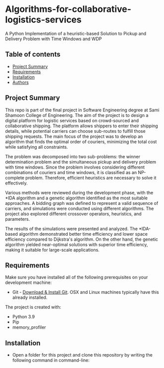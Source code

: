 # Algorithms-for-collaborative-logistics-services
A Python Implementation of a heuristic-based Solution to Pickup and Delivery Problem with Time Windows and WDP 

## Table of contents
* [Project Summary](#Project-Summary)
* [Requirements](#Requirements)
* [Installation](#Installation)
* [Authors](#Authors)

## Project Summary
This repo is part of the final project in Software Engineering degree at Sami Shamoon College of Engineering.
The aim of the project is to design a digital platform for logistic services based on crowd-sourced and collaborative shipping. The platform allows shippers to enter their shipping details, while potential carriers can choose sub-routes to fulfill those shipping requests. The main focus of the project was to develop an algorithm that finds the optimal order of couriers, minimizing the total cost while satisfying all constraints.

The problem was decomposed into two sub-problems: the winner determination problem and the simultaneous pickup and delivery problem with time windows. Since the problem involves considering different combinations of couriers and time windows, it is classified as an NP-complete problem. Therefore, efficient heuristics are necessary to solve it effectively.

Various methods were reviewed during the development phase, with the *IDA algorithm and a genetic algorithm identified as the most suitable approaches. A bidding graph was defined to represent a valid sequence of carriers, and simulations were conducted using different algorithms. The project also explored different crossover operators, heuristics, and parameters.

The results of the simulations were presented and analyzed. The *IDA-based algorithm demonstrated better time efficiency and lower space efficiency compared to Dijkstra's algorithm. On the other hand, the genetic algorithm yielded near-optimal solutions with superior time efficiency, making it suitable for large-scale applications.

## Requirements
Make sure you have installed all of the following prerequisites on your development machine:

* Git - [Download & Install Git](https://git-scm.com/downloads). OSX and Linux machines typically have this already installed.

The project is created with:
*  Python 3.9
* Pip
* memory_profiler
  
	
## Installation
* Open a folder for this project and clone this repository by writing the following command in command-line:
```

```
